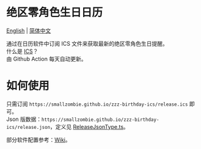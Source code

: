 # 绝区零角色生日日历
[English](README.md) | [简体中文](README.zh-CN.md)

通过在日历软件中订阅 ICS 文件来获取最新的绝区零角色生日提醒。\
什么是 [ICS](https://en.wikipedia.org/wiki/ICalendar)？\
由 Github Action 每天自动更新。


# 如何使用
只需订阅 `https://smallzombie.github.io/zzz-birthday-ics/release.ics` 即可。\
Json 版数据：`https://smallzombie.github.io/zzz-birthday-ics/release.json`，定义见 [ReleaseJsonType.ts](src/type/ReleaseJsonType.ts)。

部分软件配置参考：[Wiki](https://github.com/SmallZombie/genshin-birthday-ics/wiki)。

